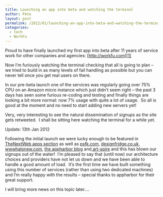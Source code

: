 ```yaml
---
title: Launching an app into beta and watching the terminal
author: Pete
layout: post
permalink: /2012/01/launching-an-app-into-beta-and-watching-the-terminal/
categories:
  - tech
  - WorkFu
---
```

Proud to have finally launched my first app into beta after 11 years of service work for other companies and agencies: [http://workfu.com][1]

Now I’m furiously watching the terminal checking that all is going to plan – we tried to build in as many levels of fail handling as possible but you can never tell once you get real users on there.

In our pre-beta launch one of the services was regularly going over 75% CPU on an Amazon micro instance which just didn’t seem right – the past 3 days has seen some furious re-coding and testing and finally things are looking a bit more normal: now 7% usage with quite a lot of usage.  So all is good at the moment and no need to start adding new servers yet!

Very, very interesting to see the natural dissemination of signups as the site gets retweeted.  I shall be sitting here watching the terminal for a while yet.

Update: 13th Jan 2012

Following the initial launch we were lucky enough to be featured in <a href="http://thenextweb.com/apps/2012/01/10/workfu-taps-your-twitter-account-to-help-you-find-jobs/" target="_blank">TheNextWeb apps section</a> as well as <a href="http://www.psfk.com/2012/01/twitter-app-find-jobs.html" target="_blank">psfk.com</a>, <a href="http://www.designfridge.co.uk/inspiration/clean/workfu" target="_blank">designfridge.co.uk</a>, <a href="http://wwwhatsnew.com/2012/01/11/worfu-encontrar-propuestas-de-trabajo-con-twitter/" target="_blank">wwwhatsnew.com</a>, <a href="http://blog.appharbor.com/2012/1/04/featured-app-workfu" target="_blank">the appharbor blog</a> and<a href="http://www.art-spire.com/en/webdesign/we-love-webdesign-122/" target="_blank"> art-spire</a> and this has blown our signups out of the water!  I’m pleased to say that (until now) our architecture choices and providers have not let us down and we have been able to handle a good amount of load.  It’s the first time we have built something using this number of services (rather than using two dedicated machines) and I’m really happy with the results – special thanks to appharbor for their great support.

I will bring more news on this topic later….

 [1]: http://workfu.com "WorkFu"